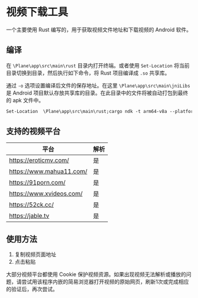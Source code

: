# 视频下载工具

一个主要使用 Rust 编写的，用于获取视频文件地址和下载视频的 Android 软件。

## 编译

在 `\Plane\app\src\main\rust` 目录内打开终端。或者使用 `Set-Location` 将当前目录切换到目录，然后执行如下命令，将 Rust 项目编译成 `.so` 共享库。

通过 `-o` 选项设置编译后文件的保存地址。在这里 `\Plane\app\src\main\jniLibs` 是 Android 项目默认存放共享库的目录。在此目录中的文件将被自动打包到最终的 apk 文件中。

```ps
Set-Location  \Plane\app\src\main\rust;cargo ndk -t arm64-v8a --platform 31 -o \Plane\app\src\main\jniLibs build --release
```

## 支持的视频平台

|平台|解析|
|---|---|
|https://eroticmv.com/|是|
|https://www.mahua11.com/|是|
|https://91porn.com/|是|
|https://www.xvideos.com/|是|
|https://52ck.cc/|是|
|https://jable.tv|是|

## 使用方法

1. 复制视频页面地址
2. 点击粘贴

大部分视频平台都使用 Cookie 保护视频资源。如果出现视频无法解析或播放的问题，请尝试用该程序内嵌的简易浏览器打开视频的原始网页，刷新1次或完成相应的验证后，再次尝试。